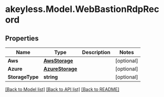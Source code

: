 # akeyless.Model.WebBastionRdpRecord

## Properties

Name | Type | Description | Notes
------------ | ------------- | ------------- | -------------
**Aws** | [**AwsStorage**](AwsStorage.md) |  | [optional] 
**Azure** | [**AzureStorage**](AzureStorage.md) |  | [optional] 
**StorageType** | **string** |  | [optional] 

[[Back to Model list]](../README.md#documentation-for-models) [[Back to API list]](../README.md#documentation-for-api-endpoints) [[Back to README]](../README.md)

